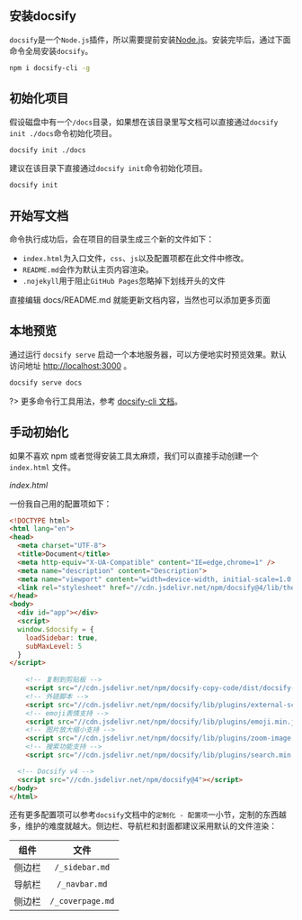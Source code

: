 ## 安装docsify

`docsify`是一个`Node.js`插件，所以需要提前安装[Node.js](https://nodejs.org/)。安装完毕后，通过下面命令全局安装`docsify`。

```bash
npm i docsify-cli -g
```

## 初始化项目

假设磁盘中有一个`/docs`目录，如果想在该目录里写文档可以直接通过`docsify init ./docs`命令初始化项目。

```bash
docsify init ./docs
```

建议在该目录下直接通过`docsify init`命令初始化项目。

```bash
docsify init
```

## 开始写文档

命令执行成功后，会在项目的目录生成三个新的文件如下：

- `index.html`为入口文件，`css`、`js`以及配置项都在此文件中修改。
- `README.md`会作为默认主页内容渲染。
- `.nojekyll`用于阻止`GitHub Pages`忽略掉下划线开头的文件

直接编辑 docs/README.md 就能更新文档内容，当然也可以添加更多页面

## 本地预览

通过运行 `docsify serve` 启动一个本地服务器，可以方便地实时预览效果。默认访问地址 [http://localhost:3000](http://localhost:3000/) 。

```bash
docsify serve docs
```

?> 更多命令行工具用法，参考 [docsify-cli 文档](https://github.com/docsifyjs/docsify-cli)。

## 手动初始化

如果不喜欢 npm 或者觉得安装工具太麻烦，我们可以直接手动创建一个 `index.html` 文件。

*index.html*

一份我自己用的配置项如下：

```html
<!DOCTYPE html>
<html lang="en">
<head>
  <meta charset="UTF-8">
  <title>Document</title>
  <meta http-equiv="X-UA-Compatible" content="IE=edge,chrome=1" />
  <meta name="description" content="Description">
  <meta name="viewport" content="width=device-width, initial-scale=1.0, minimum-scale=1.0">
  <link rel="stylesheet" href="//cdn.jsdelivr.net/npm/docsify@4/lib/themes/vue.css">
</head>
<body>
  <div id="app"></div>
  <script>
  window.$docsify = {
    loadSidebar: true,
    subMaxLevel: 5
  }
</script>
  
    <!-- 复制到剪贴板 -->
    <script src="//cdn.jsdelivr.net/npm/docsify-copy-code/dist/docsify-copy-code.min.js"></script>
    <!-- 外链脚本 -->
    <script src="//cdn.jsdelivr.net/npm/docsify/lib/plugins/external-script.min.js"></script>
    <!-- emoji表情支持 -->
    <script src="//cdn.jsdelivr.net/npm/docsify/lib/plugins/emoji.min.js"></script>
    <!-- 图片放大缩小支持 -->
    <script src="//cdn.jsdelivr.net/npm/docsify/lib/plugins/zoom-image.min.js"></script>
    <!-- 搜索功能支持 -->
    <script src="//cdn.jsdelivr.net/npm/docsify/lib/plugins/search.min.js"></script>

  <!-- Docsify v4 -->
  <script src="//cdn.jsdelivr.net/npm/docsify@4"></script>
</body>
</html>

```

还有更多配置项可以参考`docsify`文档中的`定制化 - 配置项`一小节，定制的东西越多，维护的难度就越大。侧边栏、导航栏和封面都建议采用默认的文件渲染：

|  组件  |       文件       |
| :----: | :--------------: |
| 侧边栏 |  `/_sidebar.md`  |
| 导航栏 |  `/_navbar.md`   |
| 侧边栏 | `/_coverpage.md` |
